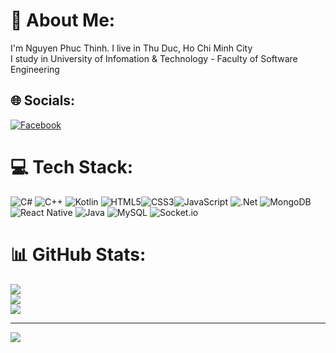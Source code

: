 # 💫 About Me:
I'm Nguyen Phuc Thinh. I live in Thu Duc, Ho Chi Minh City<br>
I study in University of Infomation & Technology - Faculty of Software Engineering <br>


## 🌐 Socials:
[![Facebook](https://img.shields.io/badge/Facebook-%231877F2.svg?logo=Facebook&logoColor=white)](https://web.facebook.com/thnhngnphc/) 

# 💻 Tech Stack:
![C#](https://img.shields.io/badge/c%23-%23239120.svg?style=for-the-badge&logo=csharp&logoColor=white) ![C++](https://img.shields.io/badge/c++-%2300599C.svg?style=for-the-badge&logo=c%2B%2B&logoColor=white) ![Kotlin](https://img.shields.io/badge/kotlin-%237F52FF.svg?style=for-the-badge&logo=kotlin&logoColor=white) ![HTML5](https://img.shields.io/badge/html5-%23E34F26.svg?style=for-the-badge&logo=html5&logoColor=white)![CSS3](https://img.shields.io/badge/css3-%231572B6.svg?style=for-the-badge&logo=css3&logoColor=white)![JavaScript](https://img.shields.io/badge/javascript-%23323330.svg?style=for-the-badge&logo=javascript&logoColor=%23F7DF1E) ![.Net](https://img.shields.io/badge/.NET-5C2D91?style=for-the-badge&logo=.net&logoColor=white) ![MongoDB](https://img.shields.io/badge/MongoDB-%234ea94b.svg?style=for-the-badge&logo=mongodb&logoColor=white) ![React Native](https://img.shields.io/badge/react_native-%2320232a.svg?style=for-the-badge&logo=react&logoColor=%2361DAFB) ![Java](https://img.shields.io/badge/java-%23ED8B00.svg?style=for-the-badge&logo=openjdk&logoColor=white) ![MySQL](https://img.shields.io/badge/mysql-4479A1.svg?style=for-the-badge&logo=mysql&logoColor=white) ![Socket.io](https://img.shields.io/badge/Socket.io-black?style=for-the-badge&logo=socket.io&badgeColor=010101)
# 📊 GitHub Stats:
![](https://github-readme-stats.vercel.app/api?username=timothyagile&theme=radical&hide_border=false&include_all_commits=true&count_private=true)<br/>
![](https://github-readme-streak-stats.herokuapp.com/?user=timothyagile&theme=radical&hide_border=false)<br/>
![](https://github-readme-stats.vercel.app/api/top-langs/?username=timothyagile&theme=radical&hide_border=false&include_all_commits=true&count_private=true&layout=compact)

---
[![](https://visitcount.itsvg.in/api?id=timothyagile&icon=0&color=0)](https://visitcount.itsvg.in)

<!-- Proudly created with GPRM ( https://gprm.itsvg.in ) -->
